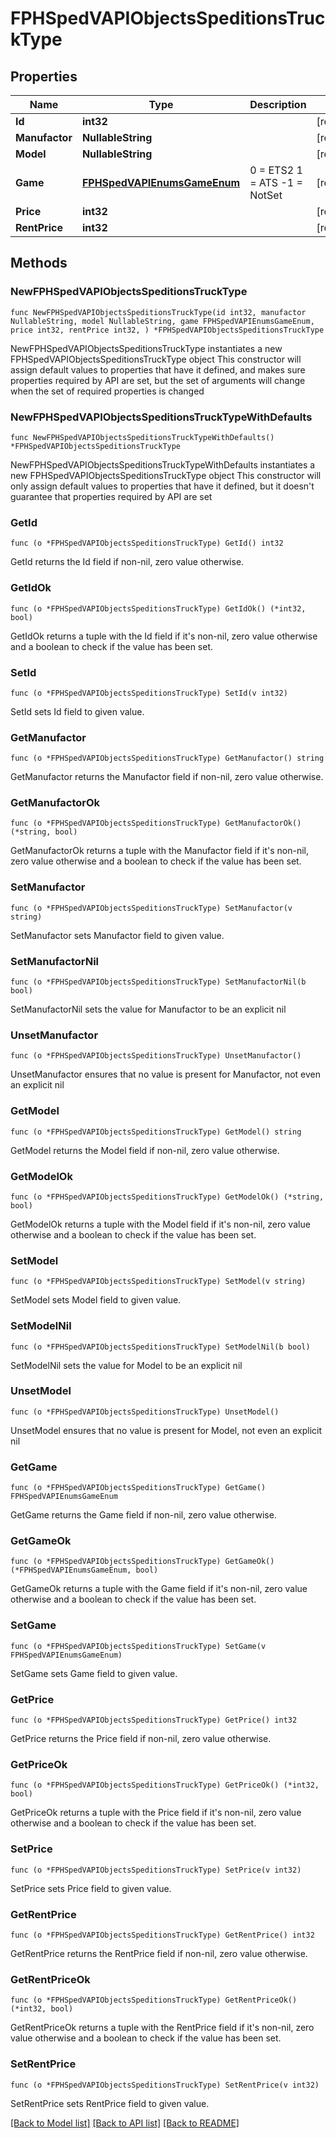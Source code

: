# FPHSpedVAPIObjectsSpeditionsTruckType

## Properties

Name | Type | Description | Notes
------------ | ------------- | ------------- | -------------
**Id** | **int32** |  | [readonly] 
**Manufactor** | **NullableString** |  | [readonly] 
**Model** | **NullableString** |  | [readonly] 
**Game** | [**FPHSpedVAPIEnumsGameEnum**](FPHSpedVAPIEnumsGameEnum.md) |   0 &#x3D; ETS2  1 &#x3D; ATS  -1 &#x3D; NotSet | [readonly] 
**Price** | **int32** |  | [readonly] 
**RentPrice** | **int32** |  | [readonly] 

## Methods

### NewFPHSpedVAPIObjectsSpeditionsTruckType

`func NewFPHSpedVAPIObjectsSpeditionsTruckType(id int32, manufactor NullableString, model NullableString, game FPHSpedVAPIEnumsGameEnum, price int32, rentPrice int32, ) *FPHSpedVAPIObjectsSpeditionsTruckType`

NewFPHSpedVAPIObjectsSpeditionsTruckType instantiates a new FPHSpedVAPIObjectsSpeditionsTruckType object
This constructor will assign default values to properties that have it defined,
and makes sure properties required by API are set, but the set of arguments
will change when the set of required properties is changed

### NewFPHSpedVAPIObjectsSpeditionsTruckTypeWithDefaults

`func NewFPHSpedVAPIObjectsSpeditionsTruckTypeWithDefaults() *FPHSpedVAPIObjectsSpeditionsTruckType`

NewFPHSpedVAPIObjectsSpeditionsTruckTypeWithDefaults instantiates a new FPHSpedVAPIObjectsSpeditionsTruckType object
This constructor will only assign default values to properties that have it defined,
but it doesn't guarantee that properties required by API are set

### GetId

`func (o *FPHSpedVAPIObjectsSpeditionsTruckType) GetId() int32`

GetId returns the Id field if non-nil, zero value otherwise.

### GetIdOk

`func (o *FPHSpedVAPIObjectsSpeditionsTruckType) GetIdOk() (*int32, bool)`

GetIdOk returns a tuple with the Id field if it's non-nil, zero value otherwise
and a boolean to check if the value has been set.

### SetId

`func (o *FPHSpedVAPIObjectsSpeditionsTruckType) SetId(v int32)`

SetId sets Id field to given value.


### GetManufactor

`func (o *FPHSpedVAPIObjectsSpeditionsTruckType) GetManufactor() string`

GetManufactor returns the Manufactor field if non-nil, zero value otherwise.

### GetManufactorOk

`func (o *FPHSpedVAPIObjectsSpeditionsTruckType) GetManufactorOk() (*string, bool)`

GetManufactorOk returns a tuple with the Manufactor field if it's non-nil, zero value otherwise
and a boolean to check if the value has been set.

### SetManufactor

`func (o *FPHSpedVAPIObjectsSpeditionsTruckType) SetManufactor(v string)`

SetManufactor sets Manufactor field to given value.


### SetManufactorNil

`func (o *FPHSpedVAPIObjectsSpeditionsTruckType) SetManufactorNil(b bool)`

 SetManufactorNil sets the value for Manufactor to be an explicit nil

### UnsetManufactor
`func (o *FPHSpedVAPIObjectsSpeditionsTruckType) UnsetManufactor()`

UnsetManufactor ensures that no value is present for Manufactor, not even an explicit nil
### GetModel

`func (o *FPHSpedVAPIObjectsSpeditionsTruckType) GetModel() string`

GetModel returns the Model field if non-nil, zero value otherwise.

### GetModelOk

`func (o *FPHSpedVAPIObjectsSpeditionsTruckType) GetModelOk() (*string, bool)`

GetModelOk returns a tuple with the Model field if it's non-nil, zero value otherwise
and a boolean to check if the value has been set.

### SetModel

`func (o *FPHSpedVAPIObjectsSpeditionsTruckType) SetModel(v string)`

SetModel sets Model field to given value.


### SetModelNil

`func (o *FPHSpedVAPIObjectsSpeditionsTruckType) SetModelNil(b bool)`

 SetModelNil sets the value for Model to be an explicit nil

### UnsetModel
`func (o *FPHSpedVAPIObjectsSpeditionsTruckType) UnsetModel()`

UnsetModel ensures that no value is present for Model, not even an explicit nil
### GetGame

`func (o *FPHSpedVAPIObjectsSpeditionsTruckType) GetGame() FPHSpedVAPIEnumsGameEnum`

GetGame returns the Game field if non-nil, zero value otherwise.

### GetGameOk

`func (o *FPHSpedVAPIObjectsSpeditionsTruckType) GetGameOk() (*FPHSpedVAPIEnumsGameEnum, bool)`

GetGameOk returns a tuple with the Game field if it's non-nil, zero value otherwise
and a boolean to check if the value has been set.

### SetGame

`func (o *FPHSpedVAPIObjectsSpeditionsTruckType) SetGame(v FPHSpedVAPIEnumsGameEnum)`

SetGame sets Game field to given value.


### GetPrice

`func (o *FPHSpedVAPIObjectsSpeditionsTruckType) GetPrice() int32`

GetPrice returns the Price field if non-nil, zero value otherwise.

### GetPriceOk

`func (o *FPHSpedVAPIObjectsSpeditionsTruckType) GetPriceOk() (*int32, bool)`

GetPriceOk returns a tuple with the Price field if it's non-nil, zero value otherwise
and a boolean to check if the value has been set.

### SetPrice

`func (o *FPHSpedVAPIObjectsSpeditionsTruckType) SetPrice(v int32)`

SetPrice sets Price field to given value.


### GetRentPrice

`func (o *FPHSpedVAPIObjectsSpeditionsTruckType) GetRentPrice() int32`

GetRentPrice returns the RentPrice field if non-nil, zero value otherwise.

### GetRentPriceOk

`func (o *FPHSpedVAPIObjectsSpeditionsTruckType) GetRentPriceOk() (*int32, bool)`

GetRentPriceOk returns a tuple with the RentPrice field if it's non-nil, zero value otherwise
and a boolean to check if the value has been set.

### SetRentPrice

`func (o *FPHSpedVAPIObjectsSpeditionsTruckType) SetRentPrice(v int32)`

SetRentPrice sets RentPrice field to given value.



[[Back to Model list]](../README.md#documentation-for-models) [[Back to API list]](../README.md#documentation-for-api-endpoints) [[Back to README]](../README.md)


